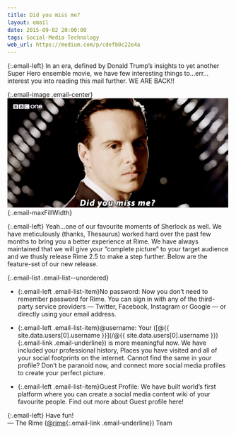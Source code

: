 ```yaml
---
title: Did you miss me?
layout: email
date: 2015-09-02 20:00:00
tags: Social-Media Technology
web_url: https://medium.com/p/cdefb0c22e4a
---
```


{:.email-left}
In an era, defined by Donald Trump’s insights to yet another Super Hero ensemble movie, we have few interesting things to…err…interest you into reading this mail further. WE ARE BACK!!

{:.email-image .email-center}
![](/bucket/email/10-tumblr_mzz6cfLpLU1rzik3go1_500.gif){:.email-maxFillWidth}

{:.email-left}
Yeah…one of our favourite moments of Sherlock as well. We have meticulously (thanks, Thesaurus) worked hard over the past few months to bring you a better experience at Rime. We have always maintained that we will give your “complete picture” to your target audience and we thusly release Rime 2.5 to make a step further. Below are the feature-set of our new release.

{:.email-list .email-list--unordered}
- {:.email-left .email-list-item}No password: Now you don’t need to remember password for Rime. You can sign in with any of the third-party service providers — Twitter, Facebook, Instagram or Google — or directly using your email address.

- {:.email-left .email-list-item}@username: Your ([@{{ site.data.users[0].username }}](/@{{ site.data.users[0].username }}){:.email-link .email-underline}) is more meaningful now. We have included your professional history, Places you have visited and all of your social footprints on the internet. Cannot find the same in your profile? Don’t be paranoid now, and connect more social media profiles to create your perfect picture.

- {:.email-left .email-list-item}Guest Profile: We have built world’s first platform where you can create a social media content wiki of your favourite people. Find out more about Guest profile here!

{:.email-left}
Have fun!<br>
— The Rime ([@rime](/@rime){:.email-link .email-underline}) Team